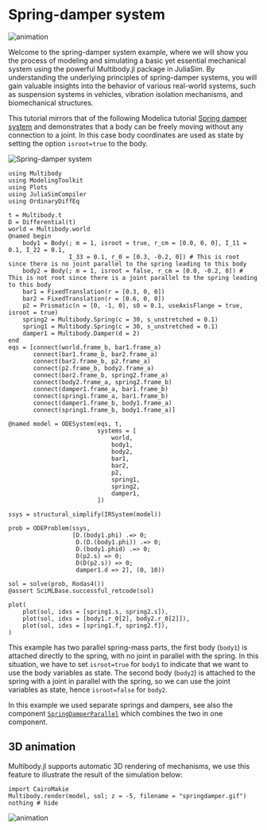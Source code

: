 # Spring-damper system

![animation](springdamper.gif)

Welcome to the spring-damper system example, where we will show you the process of modeling and simulating a basic yet essential mechanical system using the powerful Multibody.jl package in JuliaSim. By understanding the underlying principles of spring-damper systems, you will gain valuable insights into the behavior of various real-world systems, such as suspension systems in vehicles, vibration isolation mechanisms, and biomechanical structures.

This tutorial mirrors that of the following Modelica tutorial [Spring damper system](https://doc.modelica.org/om/Modelica.Mechanics.MultiBody.Examples.Elementary.SpringDamperSystem.html) and demonstrates that a body can be freely moving without any connection to a joint. In this case body coordinates are used as state by setting the option `isroot=true` to the body.

![Spring-damper system](https://doc.modelica.org/Modelica%203.2.3/Resources/Images/Mechanics/MultiBody/Examples/Elementary/SpringDamperSystem.png)

```@example spring_damper_system
using Multibody
using ModelingToolkit
using Plots
using JuliaSimCompiler
using OrdinaryDiffEq

t = Multibody.t
D = Differential(t)
world = Multibody.world
@named begin
    body1 = Body(; m = 1, isroot = true, r_cm = [0.0, 0, 0], I_11 = 0.1, I_22 = 0.1,
                 I_33 = 0.1, r_0 = [0.3, -0.2, 0]) # This is root since there is no joint parallel to the spring leading to this body
    body2 = Body(; m = 1, isroot = false, r_cm = [0.0, -0.2, 0]) # This is not root since there is a joint parallel to the spring leading to this body
    bar1 = FixedTranslation(r = [0.3, 0, 0])
    bar2 = FixedTranslation(r = [0.6, 0, 0])
    p2 = Prismatic(n = [0, -1, 0], s0 = 0.1, useAxisFlange = true, isroot = true)
    spring2 = Multibody.Spring(c = 30, s_unstretched = 0.1)
    spring1 = Multibody.Spring(c = 30, s_unstretched = 0.1)
    damper1 = Multibody.Damper(d = 2)
end
eqs = [connect(world.frame_b, bar1.frame_a)
       connect(bar1.frame_b, bar2.frame_a)
       connect(bar2.frame_b, p2.frame_a)
       connect(p2.frame_b, body2.frame_a)
       connect(bar2.frame_b, spring2.frame_a)
       connect(body2.frame_a, spring2.frame_b)
       connect(damper1.frame_a, bar1.frame_b)
       connect(spring1.frame_a, bar1.frame_b)
       connect(damper1.frame_b, body1.frame_a)
       connect(spring1.frame_b, body1.frame_a)]

@named model = ODESystem(eqs, t,
                         systems = [
                             world,
                             body1,
                             body2,
                             bar1,
                             bar2,
                             p2,
                             spring1,
                             spring2,
                             damper1,
                         ])

ssys = structural_simplify(IRSystem(model))

prob = ODEProblem(ssys,
                  [D.(body1.phi) .=> 0;
                   D.(D.(body1.phi)) .=> 0;
                   D.(body1.phid) .=> 0;
                   D(p2.s) => 0;
                   D(D(p2.s)) => 0;
                   damper1.d => 2], (0, 10))

sol = solve(prob, Rodas4())
@assert SciMLBase.successful_retcode(sol)

plot(
    plot(sol, idxs = [spring1.s, spring2.s]),
    plot(sol, idxs = [body1.r_0[2], body2.r_0[2]]),
    plot(sol, idxs = [spring1.f, spring2.f]),
)
```

This example has two parallel spring-mass parts, the first body (`body1`) is attached directly to the spring, with no joint in parallel with the spring. In this situation, we have to set `isroot=true` for `body1` to indicate that we want to use the body variables as state. The second body (`body2`) is attached to the spring with a joint in parallel with the spring, so we can use the joint variables as state, hence `isroot=false` for `body2`.


In this example we used separate springs and dampers, see also the component [`SpringDamperParallel`](@ref) which combines the two in one component.


## 3D animation
Multibody.jl supports automatic 3D rendering of mechanisms, we use this feature to illustrate the result of the simulation below:

```@example spring_damper_system
import CairoMakie
Multibody.render(model, sol; z = -5, filename = "springdamper.gif")
nothing # hide
```

![animation](springdamper.gif)
